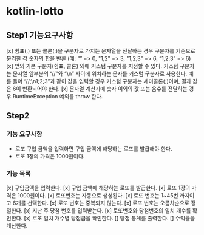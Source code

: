 # kotlin-lotto

## Step1 기능요구사항
[x] 쉼표(,) 또는 콜론(:)을 구분자로 가지는 문자열을 전달하는 경우 구분자를 기준으로 분리한 각 숫자의 합을 반환 (예: “” => 0, "1,2" => 3, "1,2,3" => 6, “1,2:3” => 6)
[x] 앞의 기본 구분자(쉼표, 콜론) 외에 커스텀 구분자를 지정할 수 있다. 커스텀 구분자는 문자열 앞부분의 “//”와 “\n” 사이에 위치하는 문자를 커스텀 구분자로 사용한다. 예를 들어 “//;\n1;2;3”과 같이 값을 입력할 경우 커스텀 구분자는 세미콜론(;)이며, 결과 값은 6이 반환되어야 한다.
[x] 문자열 계산기에 숫자 이외의 값 또는 음수를 전달하는 경우 RuntimeException 예외를 throw 한다.

## Step2

### 기능 요구사항
* 로또 구입 금액을 입력하면 구입 금액에 해당하는 로또를 발급해야 한다.
* 로또 1장의 가격은 1000원이다.

### 기능 목록
[x] 구입금액을 입력한다.
[x] 구입 금액에 해당하는 로또를 발급한다.
[x] 로또 1장의 가격은 1000원이다.
[x] 로또번호는 자동으로 생성된다.
[x] 로또 번호는 1~45번 까지이고 6개를 선택한다.
[x] 로또 번호는 중복되지 않는다.
[x] 로또 번호는 오름차순으로 정렬한다.
[x] 지난 주 당첨 번호를 입력받는다.
[x] 로또번호와 당첨번호의 일치 개수를 확인한다.
[x] 로또 일치 개수별 당첨금을 확인한다.
[] 당첨 통계를 출력한다.
[] 수익률을 계산한다.